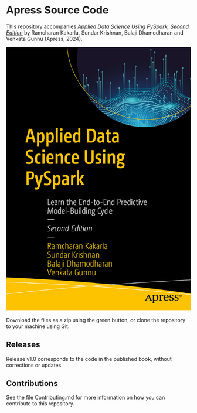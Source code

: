 # Apress Source Code

This repository accompanies [*Applied Data Science Using PySpark, Second Edition*](https://link.springer.com/book/9798868808197) by Ramcharan Kakarla, Sundar Krishnan, Balaji Dhamodharan and Venkata Gunnu (Apress, 2024).

[comment]: #cover
![Cover image](979-8-8688-0819-7.jpg)

Download the files as a zip using the green button, or clone the repository to your machine using Git.

## Releases

Release v1.0 corresponds to the code in the published book, without corrections or updates.

## Contributions

See the file Contributing.md for more information on how you can contribute to this repository.
